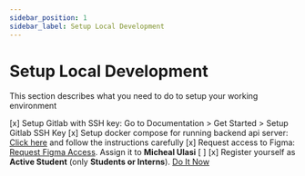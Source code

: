 ```yaml
---
sidebar_position: 1
sidebar_label: Setup Local Development
---
```


# Setup Local Development

This section describes what you need to do to setup your working environment

[x] Setup Gitlab with SSH key: Go to Documentation > Get Started > Setup Gitlab SSH Key
[x] Setup docker compose for running backend api server: [Click here](https://gitlab.com/carelyo/docker-compose) and follow the instructions carefully
[x] Request access to Figma: [Request Figma Access](https://gitlab.com/carelyo/docs/-/issues/new). Assign it to **Micheal Ulasi**
[ ] [x] Register yourself as **Active Student** (only **Students or Interns**). [Do It Now](https://carelyo.gitlab.io/docs/docs/gettingstarted/students-lia/active_st)